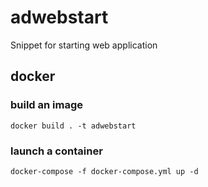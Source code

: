 # adwebstart
Snippet for starting web application

## docker
### build an image
```
docker build . -t adwebstart
```

### launch a container
```
docker-compose -f docker-compose.yml up -d
```

